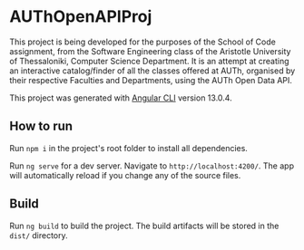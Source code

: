 # AUThOpenAPIProj

This project is being developed for the purposes of the School of Code assignment, from the Software Engineering class of the Aristotle University of Thessaloniki, Computer Science Department. It is an attempt at creating an interactive catalog/finder of all the classes offered at AUTh, organised by their respective Faculties and Departments, using the AUTh Open Data API.

This project was generated with [Angular CLI](https://github.com/angular/angular-cli) version 13.0.4.

## How to run

Run `npm i` in the project's root folder to install all dependencies.

Run `ng serve` for a dev server. Navigate to `http://localhost:4200/`. The app will automatically reload if you change any of the source files.

## Build

Run `ng build` to build the project. The build artifacts will be stored in the `dist/` directory.
